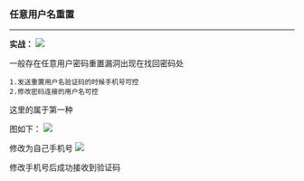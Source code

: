 ### 任意用户名重置 ###

---
<b>实战：</b>
![](https://s2.ax1x.com/2019/03/25/AtWpVg.png)

一般存在任意用户密码重置漏洞出现在找回密码处
```
1.发送重置用户名验证码的时候手机号可控
2.修改密码连接的用户名可控
```
这里的属于第一种

图如下：
![](https://s2.ax1x.com/2019/03/25/AtWiPs.png)

修改为自己手机号
![](https://s2.ax1x.com/2019/03/25/AtWZrT.png)

修改手机号后成功接收到验证码
